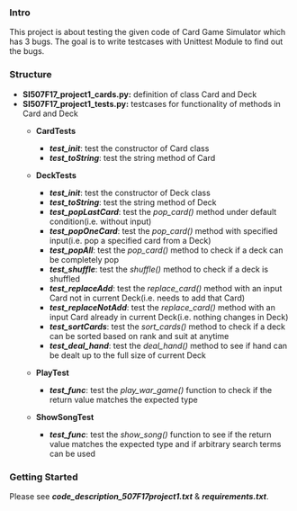 ### Intro ###
This project is about testing the given code of Card Game Simulator which has 3 bugs.
The goal is to write testcases with Unittest Module to find out the bugs.

### Structure ###
* **SI507F17_project1_cards.py:** definition of class Card and Deck
* **SI507F17_project1_tests.py:** testcases for functionality of methods in Card and Deck
    * **CardTests**
      * **_test_init_**: test the constructor of Card class
      * **_test_toString_**: test the string method of Card

    * **DeckTests**
      * **_test_init_**: test the constructor of Deck class
      * **_test_toString_**: test the string method of Deck
      * **_test_popLastCard_**: test the _pop_card()_ method under default condition(i.e. without input)
      * **_test_popOneCard_**: test the _pop_card()_ method with specified input(i.e. pop a specified card from a Deck)
      * **_test_popAll_**: test the _pop_card()_ method to check if a deck can be completely pop
      * **_test_shuffle_**: test the _shuffle()_ method to check if a deck is shuffled
      * **_test_replaceAdd_**: test the _replace_card()_ method with an input Card not in current Deck(i.e. needs to add that Card)
      * **_test_replaceNotAdd_**: test the _replace_card()_ method with an input Card already in current Deck(i.e. nothing changes in Deck)
      * **_test_sortCards_**: test the _sort_cards()_ method to check if a deck can be sorted based on rank and suit at anytime
      * **_test_deal_hand_**: test the _deal_hand()_ method to see if hand can be dealt up to the full size of current Deck

    * **PlayTest**
      * **_test_func_**: test the _play_war_game()_ function to check if the return value matches the expected type

    * **ShowSongTest**
      * **_test_func_**: test the _show_song()_ function to see if the return value matches the expected type and if arbitrary search terms can be used

### Getting Started ###
Please see **_code_description_507F17project1.txt_** & **_requirements.txt_**.
